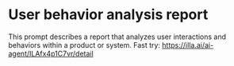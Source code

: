 # User behavior analysis report
This prompt describes a report that analyzes user interactions and behaviors within a product or system. 
Fast try: https://illa.ai/ai-agent/ILAfx4p1C7vr/detail

